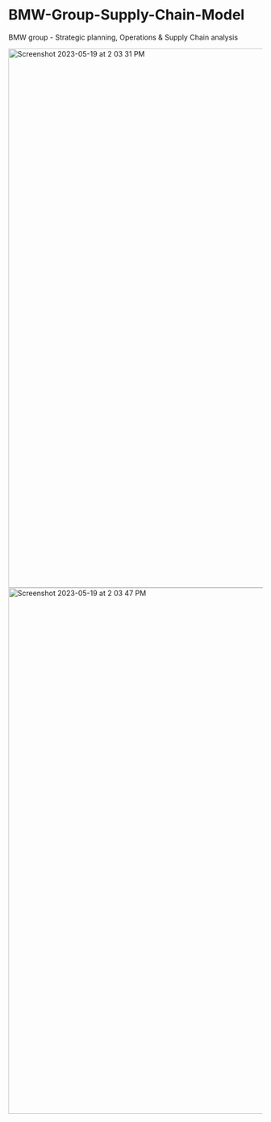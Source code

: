 # BMW-Group-Supply-Chain-Model
BMW group - Strategic planning, Operations &amp; Supply Chain analysis

<img width="1068" alt="Screenshot 2023-05-19 at 2 03 31 PM" src="https://github.com/viradhikaa/BMW-Group-Supply-Chain-Model/assets/56044346/4b548807-4ba6-4d63-b6e1-ed5b1d3eb1be">

<img width="1042" alt="Screenshot 2023-05-19 at 2 03 47 PM" src="https://github.com/viradhikaa/BMW-Group-Supply-Chain-Model/assets/56044346/ad09e95a-b8f1-49a3-8038-c9ba9a5cf45e">




 
